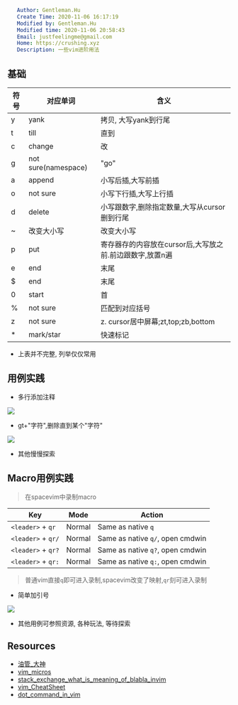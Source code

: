 ```yaml
   Author: Gentleman.Hu
   Create Time: 2020-11-06 16:17:19
   Modified by: Gentleman.Hu
   Modified time: 2020-11-06 20:58:43
   Email: justfeelingme@gmail.com
   Home: https://crushing.xyz
   Description: 一些vim进阶用法
 ```

## 基础

符号 | 对应单词 | 含义
---------|----------|---------
 y | yank | 拷贝, 大写yank到行尾
 t | till | 直到
 c | change | 改
 g | not sure(namespace) | "go"
 a | append | 小写后插,大写前插
 o | not sure | 小写下行插,大写上行插
 d | delete | 小写跟数字,删除指定数量,大写从cursor删到行尾
 ~ | 改变大小写| 改变大小写 |
 p | put | 寄存器存的内容放在cursor后,大写放之前.前边跟数字,放置n遍
 e | end | 末尾
 $ | end | 末尾
 0 | start | 首
 % | not sure | 匹配到对应括号
 z | not sure | z. cursor居中屏幕;zt,top;zb,bottom
 * | mark/star | 快速标记

- 上表并不完整, 列举仅仅常用

## 用例实践

- 多行添加注释

![](https://cdn.jsdelivr.net/gh/gentlemanhu/public-store/images/20201106165738.gif)

- gt+"字符",删除直到某个"字符"

![](https://cdn.jsdelivr.net/gh/gentlemanhu/public-store/images/20201106170133.gif)

- 其他慢慢探索

## Macro用例实践

> 在spacevim中录制macro

| Key                | Mode   | Action                           |
| ------------------ | ------ | -------------------------------- |
| `<leader>` + `qr`  | Normal | Same as native `q`               |
| `<leader>` + `qr/` | Normal | Same as native `q/`, open cmdwin |
| `<leader>` + `qr?` | Normal | Same as native `q?`, open cmdwin |
| `<leader>` + `qr:` | Normal | Same as native `q:`, open cmdwin |

> 普通vim直接`q`即可进入录制,spacevim改变了映射,`qr`刻可进入录制

- 简单加引号

![](https://cdn.jsdelivr.net/gh/gentlemanhu/public-store/images/20201106171938.gif)

- 其他用例可参照资源, 各种玩法, 等待探索

## Resources

- [油管_大神](https://www.youtube.com/watch?v=IiwGbcd8S7I)
- [vim_micros](https://spin.atomicobject.com/2014/11/23/record-vim-macros/)
- [stack_exchange_what_is_meaning_of_blabla_invim](https://vi.stackexchange.com/a/18745)
- [vim_CheatSheet](https://www.fprintf.net/vimCheatSheet.html)
- [dot_command_in_vim](https://stackoverflow.com/a/7325105)